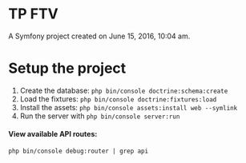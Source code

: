 TP FTV
======

A Symfony project created on June 15, 2016, 10:04 am.

# Setup the project

1. Create the database:
`php bin/console doctrine:schema:create`
2. Load the fixtures:
`php bin/console doctrine:fixtures:load`
3. Install the assets:
`php bin/console assets:install web --symlink`
4. Run the server with `php bin/console server:run`

#### View available API routes:
`php bin/console debug:router | grep api`
